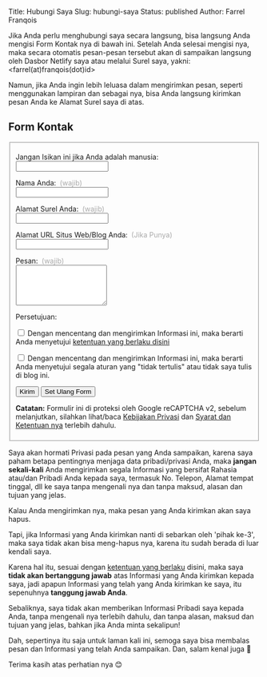 Title: Hubungi Saya
Slug: hubungi-saya
Status: published
Author: Farrel Franqois

<style>
    article input[type="text"], article input[type="email"], article input[type="url"] {
      width: 50%;
      box-sizing: border-box;
      margin-bottom: .75em;
    }

    article textarea {
      width: 50%;
      box-sizing: border-box;
      margin-bottom: .75em;
    }

    label.guide-text {
      color: #AAA;
      margin-left: .25em;
      font-weight: 400;
    }

    article p.hidden {
      display: none;
      visibility: hidden;
      opacity: 0;
    }
</style>

Jika Anda perlu menghubungi saya secara langsung, bisa langsung Anda mengisi Form Kontak nya di bawah ini. Setelah Anda selesai mengisi nya, maka secara otomatis pesan-pesan tersebut akan di sampaikan langsung oleh Dasbor Netlify saya atau melalui Surel saya, yakni: &lt;farrel(at)franqois(dot)id&gt;

Namun, jika Anda ingin lebih leluasa dalam mengirimkan pesan, seperti menggunakan lampiran dan sebagai nya, bisa Anda langsung kirimkan pesan Anda ke Alamat Surel saya di atas.

## Form Kontak

<form name="contact" class="contact-form" id="contact-form" method="POST" data-netlify="true" netlify-recaptcha="true" netlify-honeypot="required_field">
    <fieldset>
        <p class="hidden">
          <label>Jangan Isikan ini jika Anda adalah manusia: </label><br>
          <input name="required_field" />
        </p>
        <p>
          <label>Nama Anda: </label> <label class="guide-text">(wajib)</label><br>
          <input type="text" name="name" required />
        </p>
        <p>
          <label>Alamat Surel Anda:</label> <label class="guide-text">(wajib)</label><br>
          <input type="email" name="email" required />
        </p>
        <p>
          <label>Alamat URL Situs Web/Blog Anda: <label class="guide-text">(Jika Punya)</label><br>
          <input type="url" name="url" />
        </p>
        <p>
          <label>Pesan: </label> <label class="guide-text">(wajib)</label><br>
          <textarea name="message" rows="5" required></textarea>
        </p>
        <p>
          <label>Persetujuan: </label>
          <p>
            <input type="checkbox" name="terms" value="agree" required> <label>Dengan mencentang dan mengirimkan Informasi ini, maka berarti Anda menyetujui <a href="https://farrel.franqois.id/ketentuan-hukum-dan-sanggahan">ketentuan yang berlaku disini</a></label>
          </p>
          <p>
            <input type="checkbox" name="morality" value="agree" required> <label>Dengan mencentang dan mengirimkan Informasi ini, maka berarti Anda menyetujui segala aturan yang "tidak tertulis" atau tidak saya tulis di blog ini.</label>
          </p>
        </p>
        <div class="g-recaptcha" data-sitekey="6Ldh-TAUAAAAAE468ek0vOM2Mc-BSsKFbA-XkErJ" data-callback="onSubmit">
        </div>
        <p>
          <button type="submit" id="submit">Kirim</button> 
          <button type="reset">Set Ulang Form</button>
        </p>
        <p>
          <label style="font-weight: bold;">Catatan:</label> Formulir ini di proteksi oleh Google reCAPTCHA v2, sebelum melanjutkan, silahkan lihat/baca <a class="p__a" href="https://policies.google.com/privacy" target="_blank" rel="external">Kebijakan Privasi</a> dan <a class="p__a" href="https://policies.google.com/terms" target="_blank" rel="external">Syarat dan Ketentuan nya</a> terlebih dahulu.
        </p>
    </fieldset>
</form>


Saya akan hormati Privasi pada pesan yang Anda sampaikan, karena saya paham betapa pentingnya menjaga data pribadi/privasi Anda, maka **jangan sekali-kali** Anda mengirimkan segala Informasi yang bersifat Rahasia atau/dan Pribadi Anda kepada saya, termasuk No. Telepon, Alamat tempat tinggal, dll ke saya tanpa mengenali nya dan tanpa maksud, alasan dan tujuan yang jelas. 

Kalau Anda mengirimkan nya, maka pesan yang Anda kirimkan akan saya hapus. 

Tapi, jika Informasi yang Anda kirimkan nanti di sebarkan oleh 'pihak ke-3', maka saya tidak akan bisa meng-hapus nya, karena itu sudah berada di luar kendali saya. 

Karena hal itu, sesuai dengan [ketentuan yang berlaku]({filename}/pages/ketentuan-hukum-dan-sanggahan.md) disini, maka saya **tidak akan bertanggung jawab** atas Informasi yang Anda kirimkan kepada saya, jadi apapun Informasi yang telah yang Anda kirimkan ke saya, itu sepenuhnya **tanggung jawab Anda**.

Sebaliknya, saya tidak akan memberikan Informasi Pribadi saya kepada Anda, tanpa mengenali nya terlebih dahulu, dan tanpa alasan, maksud dan tujuan yang jelas, bahkan jika Anda minta sekalipun!

Dah, sepertinya itu saja untuk laman kali ini, semoga saya bisa membalas pesan dan Informasi yang telah Anda sampaikan. Dan, salam kenal juga :slightly_smiling_face:

Terima kasih atas perhatian nya :blush:
